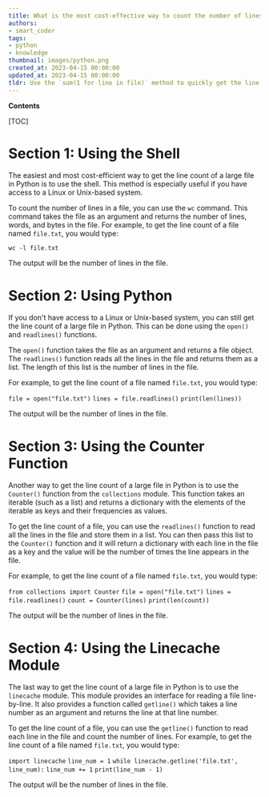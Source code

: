 ```yaml
---
title: What is the most cost-effective way to count the number of lines in a large file using python?
authors:
- smart_coder
tags:
- python
- knowledge
thumbnail: images/python.png
created_at: 2023-04-15 00:00:00
updated_at: 2023-04-15 00:00:00
tldr: Use the `sum(1 for line in file)` method to quickly get the line count of a large file in Python.
---
```


**Contents**

[TOC]

# Section 1: Using the Shell

The easiest and most cost-efficient way to get the line count of a large file in Python is to use the shell. This method is especially useful if you have access to a Linux or Unix-based system.

To count the number of lines in a file, you can use the `wc` command. This command takes the file as an argument and returns the number of lines, words, and bytes in the file. For example, to get the line count of a file named `file.txt`, you would type:

`wc -l file.txt`

The output will be the number of lines in the file.

# Section 2: Using Python

If you don't have access to a Linux or Unix-based system, you can still get the line count of a large file in Python. This can be done using the `open()` and `readlines()` functions.

The `open()` function takes the file as an argument and returns a file object. The `readlines()` function reads all the lines in the file and returns them as a list. The length of this list is the number of lines in the file.

For example, to get the line count of a file named `file.txt`, you would type:

`file = open("file.txt")`
`lines = file.readlines()`
`print(len(lines))`

The output will be the number of lines in the file.

# Section 3: Using the Counter Function

Another way to get the line count of a large file in Python is to use the `Counter()` function from the `collections` module. This function takes an iterable (such as a list) and returns a dictionary with the elements of the iterable as keys and their frequencies as values.

To get the line count of a file, you can use the `readlines()` function to read all the lines in the file and store them in a list. You can then pass this list to the `Counter()` function and it will return a dictionary with each line in the file as a key and the value will be the number of times the line appears in the file.

For example, to get the line count of a file named `file.txt`, you would type:

`from collections import Counter`
`file = open("file.txt")`
`lines = file.readlines()`
`count = Counter(lines)`
`print(len(count))`

The output will be the number of lines in the file.

# Section 4: Using the Linecache Module

The last way to get the line count of a large file in Python is to use the `linecache` module. This module provides an interface for reading a file line-by-line. It also provides a function called `getline()` which takes a line number as an argument and returns the line at that line number.

To get the line count of a file, you can use the `getline()` function to read each line in the file and count the number of lines. For example, to get the line count of a file named `file.txt`, you would type:

`import linecache`
`line_num = 1`
`while linecache.getline('file.txt', line_num):`
    `line_num += 1`
`print(line_num - 1)`

The output will be the number of lines in the file.
